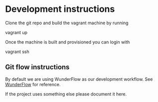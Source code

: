 Development instructions
========================

Clone the git repo and build the vagrant machine by running

vagrant up

Once the machine is built and provisioned you can login with

vagrant ssh

Git flow instructions
---------------------

By default we are using WunderFlow as our development workflow.
See [WunderFlow](http://wunderkraut.github.io/WunderFlow) for reference.

If the project uses something else please document it here.
